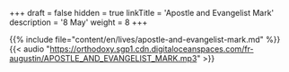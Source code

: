 +++
draft = false
hidden = true
linkTitle = 'Apostle and Evangelist Mark'
description = '8 May'
weight = 8
+++

{{% include file="content/en/lives/apostle-and-evangelist-mark.md" %}}
{{< audio "https://orthodoxy.sgp1.cdn.digitaloceanspaces.com/fr-augustin/APOSTLE_AND_EVANGELIST_MARK.mp3" >}}
